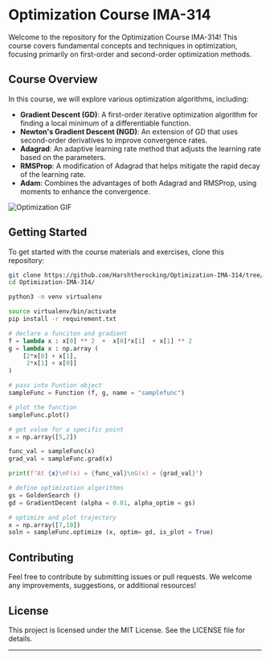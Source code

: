 # Optimization Course IMA-314

Welcome to the repository for the Optimization Course IMA-314! This course covers fundamental concepts and techniques in optimization, focusing primarily on first-order and second-order optimization methods.

## Course Overview

In this course, we will explore various optimization algorithms, including:

- **Gradient Descent (GD)**: A first-order iterative optimization algorithm for finding a local minimum of a differentiable function.
- **Newton's Gradient Descent (NGD)**: An extension of GD that uses second-order derivatives to improve convergence rates.
- **Adagrad**: An adaptive learning rate method that adjusts the learning rate based on the parameters.
- **RMSProp**: A modification of Adagrad that helps mitigate the rapid decay of the learning rate.
- **Adam**: Combines the advantages of both Adagrad and RMSProp, using moments to enhance the convergence.

![Optimization GIF](http://gifgifs.com/animations/transportation/rockets-and-shuttles/Large_rocket.gif)  <!-- Replace with a relevant GIF URL -->

## Getting Started

To get started with the course materials and exercises, clone this repository:

```bash
git clone https://github.com/Harshtherocking/Optimization-IMA-314/tree/main
cd Optimization-IMA-314/

python3 -m venv virtualenv

source virtualenv/bin/activate
pip install -r requirement.txt
```

```python
# declare a funciton and gradient 
f = lambda x : x[0] ** 2  +  x[0]*x[1]  + x[1] ** 2
g = lambda x : np.array (
    [2*x[0] + x[1],
     2*x[1] + x[0]]
)
```

```python
# pass into Funtion object
sampleFunc = Function (f, g, name = "samplefunc")

# plot the function
sampleFunc.plot()
```

```python
# get value for a specific point
x = np.array([5,2])

func_val = sampleFunc(x)
grad_val = sampleFunc.grad(x)

print(f"At {x}\nF(x) = {func_val}\nG(x) = {grad_val}")
```

```python
# define optimization algorithms
gs = GoldenSearch ()
gd = GradientDecent (alpha = 0.01, alpha_optim = gs)

# optimize and plot trajectory
x = np.array([7,10])
soln = sampleFunc.optimize (x, optim= gd, is_plot = True)
```


## Contributing

Feel free to contribute by submitting issues or pull requests. We welcome any improvements, suggestions, or additional resources!

## License

This project is licensed under the MIT License. See the LICENSE file for details.

---
